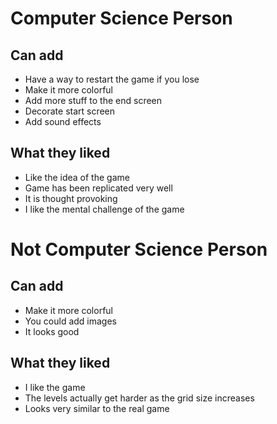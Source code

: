 # Computer Science Person 

## Can add
- Have a way to restart the game if you lose
- Make it more colorful
- Add more stuff to the end screen
- Decorate start screen
- Add sound effects

## What they liked
- Like the idea of the game
- Game has been replicated very well
- It is thought provoking
- I like the mental challenge of the game

# Not Computer Science Person

## Can add
- Make it more colorful
- You could add images
- It looks good

## What they liked
- I like the game
- The levels actually get harder as the grid size increases
- Looks very similar to the real game
